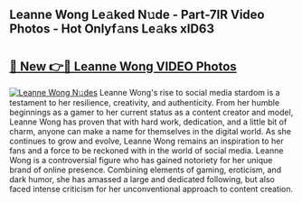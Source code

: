 ## Leanne Wong Le𝚊ked N𝚞de - Part-7IR Video Photos - Hot Onlyf𝚊ns Le𝚊ks xID63

# <h2><a href="http://ab45355.deff.icu/?id=Leanne+Wong">🔗 New 👉🔴 Leanne Wong VIDEO Photos</a></h2>

[![Leanne Wong N𝚞des](https://i.imgur.com/rIISA9y.gif)](http://ab45355.deff.icu/?id=Leanne+Wong)
Leanne Wong's rise to social media stardom is a testament to her resilience, creativity, and authenticity. From her humble beginnings as a gamer to her current status as a content creator and model, Leanne Wong has proven that with hard work, dedication, and a little bit of charm, anyone can make a name for themselves in the digital world. As she continues to grow and evolve, Leanne Wong remains an inspiration to her fans and a force to be reckoned with in the world of social media. Leanne Wong is a controversial figure who has gained notoriety for her unique brand of online presence. Combining elements of gaming, eroticism, and dark humor, she has amassed a large and dedicated following, but also faced intense criticism for her unconventional approach to content creation.

